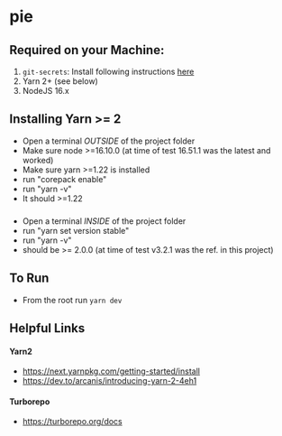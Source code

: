 # pie

## Required on your Machine:
1. `git-secrets`: Install following instructions [here](https://github.com/awslabs/git-secrets)
2. Yarn 2+ (see below)
3. NodeJS 16.x

## Installing Yarn >= 2

- Open a terminal *OUTSIDE* of the project folder
- Make sure node >=16.10.0 (at time of test 16.51.1 was the latest and worked)
- Make sure yarn >=1.22 is installed
- run "corepack enable"
- run "yarn -v"
- It should >=1.22
###
- Open a terminal *INSIDE* of the project folder
- run "yarn set version stable"
- run "yarn -v"
- should be >= 2.0.0 (at time of test v3.2.1 was the ref. in this project)

## To Run

- From the root run `yarn dev`

## Helpful Links

#### Yarn2

- https://next.yarnpkg.com/getting-started/install
- https://dev.to/arcanis/introducing-yarn-2-4eh1

#### Turborepo

- https://turborepo.org/docs
